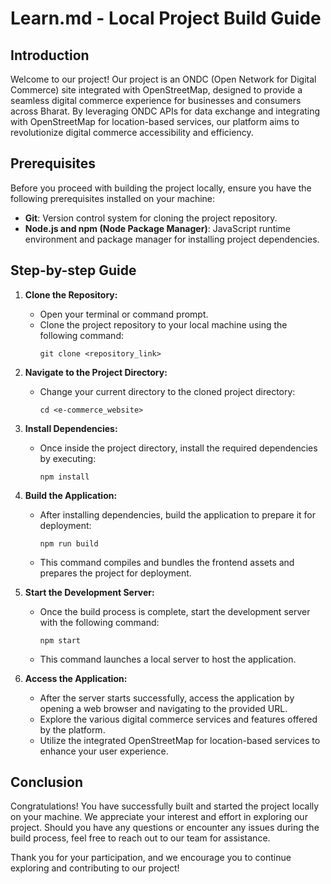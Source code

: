 # Learn.md - Local Project Build Guide

## Introduction
Welcome to our project! Our project is an ONDC (Open Network for Digital Commerce) site integrated with OpenStreetMap, designed to provide a seamless digital commerce experience for businesses and consumers across Bharat. By leveraging ONDC APIs for data exchange and integrating with OpenStreetMap for location-based services, our platform aims to revolutionize digital commerce accessibility and efficiency.

## Prerequisites
Before you proceed with building the project locally, ensure you have the following prerequisites installed on your machine:
- **Git**: Version control system for cloning the project repository.
- **Node.js and npm (Node Package Manager)**: JavaScript runtime environment and package manager for installing project dependencies.

## Step-by-step Guide
1. **Clone the Repository:**
   - Open your terminal or command prompt.
   - Clone the project repository to your local machine using the following command:
     ```
     git clone <repository_link>
     ```

2. **Navigate to the Project Directory:**
   - Change your current directory to the cloned project directory:
     ```
     cd <e-commerce_website>
     ```

3. **Install Dependencies:**
   - Once inside the project directory, install the required dependencies by executing:
     ```
     npm install
     ```

4. **Build the Application:**
   - After installing dependencies, build the application to prepare it for deployment:
     ```
     npm run build
     ```
   - This command compiles and bundles the frontend assets and prepares the project for deployment.

5. **Start the Development Server:**
   - Once the build process is complete, start the development server with the following command:
     ```
     npm start
     ```
   - This command launches a local server to host the application.

6. **Access the Application:**
   - After the server starts successfully, access the application by opening a web browser and navigating to the provided URL.
   - Explore the various digital commerce services and features offered by the platform.
   - Utilize the integrated OpenStreetMap for location-based services to enhance your user experience.

## Conclusion
Congratulations! You have successfully built and started the project locally on your machine. We appreciate your interest and effort in exploring our project. Should you have any questions or encounter any issues during the build process, feel free to reach out to our team for assistance.

Thank you for your participation, and we encourage you to continue exploring and contributing to our project!

